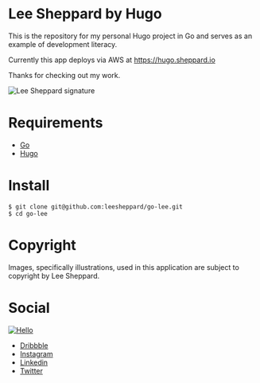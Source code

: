 # Lee Sheppard by Hugo

This is the repository for my personal Hugo project in Go and serves as an example of development literacy.

Currently this app deploys via AWS at https://hugo.sheppard.io

Thanks for checking out my work.

![Lee Sheppard signature](http://res.cloudinary.com/leesheppard/image/upload/v1496495524/Lee-Sheppard-Black_iv1j84.png)

# Requirements
- [Go](https://golang.org/)
- [Hugo](https://gohugo.io/getting-started/installing/)

# Install
```
$ git clone git@github.com:leesheppard/go-lee.git
$ cd go-lee
```

# Copyright
Images, specifically illustrations, used in this application are subject to copyright by Lee Sheppard.

# Social
[![Hello](https://img.shields.io/badge/Hello-%40leesheppard-blue.svg)](https://twitter.com/leesheppard)

- [Dribbble](https://dribbble.com/leesheppard)
- [Instagram](https://instagram.com/leesheppard)
- [Linkedin](https://www.linkedin.com/in/leesheppard)
- [Twitter](https://twitter.com/leesheppard)
